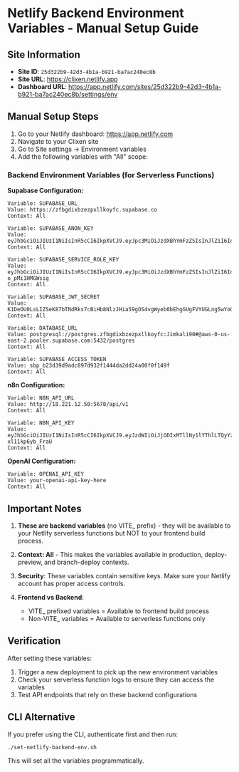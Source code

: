 # Netlify Backend Environment Variables - Manual Setup Guide

## Site Information
- **Site ID**: `25d322b9-42d3-4b1a-b921-ba7ac240ec8b`
- **Site URL**: https://clixen.netlify.app
- **Dashboard URL**: https://app.netlify.com/sites/25d322b9-42d3-4b1a-b921-ba7ac240ec8b/settings/env

## Manual Setup Steps

1. Go to your Netlify dashboard: https://app.netlify.com
2. Navigate to your Clixen site
3. Go to Site settings → Environment variables
4. Add the following variables with "All" scope:

### Backend Environment Variables (for Serverless Functions)

**Supabase Configuration:**
```
Variable: SUPABASE_URL
Value: https://zfbgdixbzezpxllkoyfc.supabase.co
Context: All

Variable: SUPABASE_ANON_KEY
Value: eyJhbGciOiJIUzI1NiIsInR5cCI6IkpXVCJ9.eyJpc3MiOiJzdXBhYmFzZSIsInJlZiI6InpmYmdkaXhiemV6cHhsbGtveWZjIiwicm9sZSI6ImFub24iLCJpYXQiOjE3NTMwNDYzOTcsImV4cCI6MjA2ODYyMjM5N30.RIDf8tMNfcrVJsA_AhobZBU_H4gUHp6imiIFmzOFapw
Context: All

Variable: SUPABASE_SERVICE_ROLE_KEY
Value: eyJhbGciOiJIUzI1NiIsInR5cCI6IkpXVCJ9.eyJpc3MiOiJzdXBhYmFzZSIsInJlZiI6InpmYmdkaXhiemV6cHhsbGtveWZjIiwicm9sZSI6InNlcnZpY2Vfcm9sZSIsImlhdCI6MTc1MzA0NjM5NywiZXhwIjoyMDY4NjIyMzk3fQ.wLXwQbAiONyVVBeF0MOo6HIl2pHa7-o_pMi1HMGWsig
Context: All

Variable: SUPABASE_JWT_SECRET
Value: K1DeOU0LsLIZSeK87bTNdRks7cBiHb8NlzJHia59gOS4vgWyeb0bEhgGUgFVYUGLng5wYoG6LZ+0FL1uAZ7A4w==
Context: All

Variable: DATABASE_URL
Value: postgresql://postgres.zfbgdixbzezpxllkoyfc:Jimkali90#@aws-0-us-east-2.pooler.supabase.com:5432/postgres
Context: All

Variable: SUPABASE_ACCESS_TOKEN
Value: sbp_b23d39d9adc897d932f1444da2dd24a00f0f149f
Context: All
```

**n8n Configuration:**
```
Variable: N8N_API_URL
Value: http://18.221.12.50:5678/api/v1
Context: All

Variable: N8N_API_KEY
Value: eyJhbGciOiJIUzI1NiIsInR5cCI6IkpXVCJ9.eyJzdWIiOiJjODIxMTllNy1lYThlLTQyYzItYjgyNS1hY2ViNTk4OWQ2N2IiLCJpc3MiOiJuOG4iLCJhdWQiOiJwdWJsaWMtYXBpIiwiaWF0IjoxNzU0MjYzMTM4fQ.VIvNOzeo2FtKUAgdVLcV9Xrg9XLC-xl11kp6yb_FraU
Context: All
```

**OpenAI Configuration:**
```
Variable: OPENAI_API_KEY
Value: your-openai-api-key-here
Context: All
```

## Important Notes

1. **These are backend variables** (no VITE_ prefix) - they will be available to your Netlify serverless functions but NOT to your frontend build process.

2. **Context: All** - This makes the variables available in production, deploy-preview, and branch-deploy contexts.

3. **Security**: These variables contain sensitive keys. Make sure your Netlify account has proper access controls.

4. **Frontend vs Backend**: 
   - VITE_ prefixed variables = Available to frontend build process
   - Non-VITE_ variables = Available to serverless functions only

## Verification

After setting these variables:

1. Trigger a new deployment to pick up the new environment variables
2. Check your serverless function logs to ensure they can access the variables
3. Test API endpoints that rely on these backend configurations

## CLI Alternative

If you prefer using the CLI, authenticate first and then run:
```bash
./set-netlify-backend-env.sh
```

This will set all the variables programmatically.